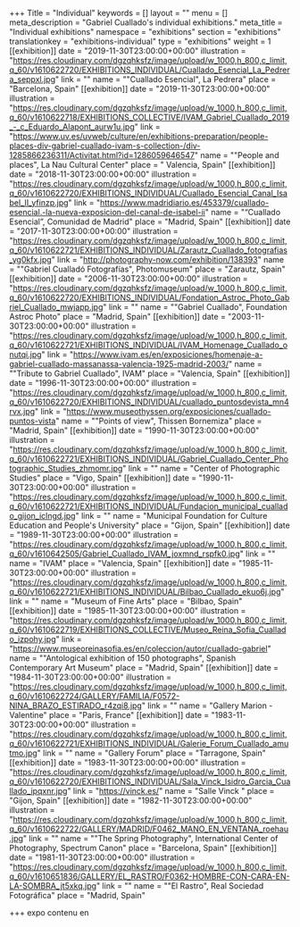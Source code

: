 +++
Title = "Individual"
keywords = []
layout = ""
menu = []
meta_description = "Gabriel Cuallado's individual exhibitions."
meta_title = "Individual exhibitions"
namespace = "exhibitions"
section = "exhibitions"
translationkey = "exhibitions-individual"
type = "exhibitions"
weight = 1
[[exhibition]]
date = "2019-11-30T23:00:00+00:00"
illustration = "https://res.cloudinary.com/dgzqhksfz/image/upload/w_1000,h_800,c_limit,q_60/v1610622720/EXHIBITIONS_INDIVIDUAL/Cuallado_Esencial_La_Pedrera_seppxl.jpg"
link = ""
name = "\"Cuallado Esencial\", La Pedrera"
place = "Barcelona, Spain"
[[exhibition]]
date = "2019-11-30T23:00:00+00:00"
illustration = "https://res.cloudinary.com/dgzqhksfz/image/upload/w_1000,h_800,c_limit,q_60/v1610622718/EXHIBITIONS_COLLECTIVE/IVAM_Gabriel_Cuallado_2019_-_c_Eduardo_Alapont_aurw1u.jpg"
link = "https://www.uv.es/uvweb/culture/en/exhibitions-preparation/people-places-div-gabriel-cuallado-ivam-s-collection-/div-1285866236311/Activitat.html?id=1286059646547"
name = "\"People and places\", La Nau Cultural Center"
place = " Valencia, Spain"
[[exhibition]]
date = "2018-11-30T23:00:00+00:00"
illustration = "https://res.cloudinary.com/dgzqhksfz/image/upload/w_1000,h_800,c_limit,q_60/v1610622720/EXHIBITIONS_INDIVIDUAL/Cuallado_Esencial_Canal_Isabel_II_yfinzp.jpg"
link = "https://www.madridiario.es/453379/cuallado-esencial.-la-nueva-exposicion-del-canal-de-isabel-ii"
name = "“Cuallado Esencial”, Comunidad de Madrid"
place = "Madrid, Spain"
[[exhibition]]
date = "2017-11-30T23:00:00+00:00"
illustration = "https://res.cloudinary.com/dgzqhksfz/image/upload/w_1000,h_800,c_limit,q_60/v1610622721/EXHIBITIONS_INDIVIDUAL/Zarautz_Cuallado_fotografias_yg0kfx.jpg"
link = "http://photography-now.com/exhibition/138393"
name = "\"Gabriel Cualladó Fotografías\", Photomuseum"
place = "Zarautz, Spain"
[[exhibition]]
date = "2006-11-30T23:00:00+00:00"
illustration = "https://res.cloudinary.com/dgzqhksfz/image/upload/w_1000,h_800,c_limit,q_60/v1610622720/EXHIBITIONS_INDIVIDUAL/Fondation_Astroc_Photo_Gabriel_Cuallado_mwjapp.jpg"
link = ""
name = "\"Gabriel Cuallado\", Foundation Astroc Photo"
place = "Madrid, Spain"
[[exhibition]]
date = "2003-11-30T23:00:00+00:00"
illustration = "https://res.cloudinary.com/dgzqhksfz/image/upload/w_1000,h_800,c_limit,q_60/v1610622721/EXHIBITIONS_INDIVIDUAL/IVAM_Homenage_Cuallado_onutqi.jpg"
link = "https://www.ivam.es/en/exposiciones/homenaje-a-gabriel-cuallado-massanassa-valencia-1925-madrid-2003/"
name = "\"Tribute to Gabriel Cuallado\", IVAM"
place = "Valencia, Spain"
[[exhibition]]
date = "1996-11-30T23:00:00+00:00"
illustration = "https://res.cloudinary.com/dgzqhksfz/image/upload/w_1000,h_800,c_limit,q_60/v1610622720/EXHIBITIONS_INDIVIDUAL/cuallado_puntosdevista_mn4rvx.jpg"
link = "https://www.museothyssen.org/exposiciones/cuallado-puntos-vista"
name = "\"Points of view\", Thissen Bornemiza"
place = "Madrid, Spain"
[[exhibition]]
date = "1990-11-30T23:00:00+00:00"
illustration = "https://res.cloudinary.com/dgzqhksfz/image/upload/w_1000,h_800,c_limit,q_60/v1610622721/EXHIBITIONS_INDIVIDUAL/Gabriel_Cuallado_Center_Photographic_Studies_zhmomr.jpg"
link = ""
name = "Center of Photographic Studies"
place = "Vigo, Spain"
[[exhibition]]
date = "1990-11-30T23:00:00+00:00"
illustration = "https://res.cloudinary.com/dgzqhksfz/image/upload/w_1000,h_800,c_limit,q_60/v1610622721/EXHIBITIONS_INDIVIDUAL/Fundacion_municipal_cuallado_gijon_iclngd.jpg"
link = ""
name = "Municipal Foundation for Culture Education and People's University"
place = "Gijon,  Spain"
[[exhibition]]
date = "1989-11-30T23:00:00+00:00"
illustration = "https://res.cloudinary.com/dgzqhksfz/image/upload/w_1000,h_800,c_limit,q_60/v1610642505/Gabriel_Cuallado_IVAM_joxmnd_rspfk0.jpg"
link = ""
name = "IVAM"
place = "Valencia, Spain"
[[exhibition]]
date = "1985-11-30T23:00:00+00:00"
illustration = "https://res.cloudinary.com/dgzqhksfz/image/upload/w_1000,h_800,c_limit,q_60/v1610622721/EXHIBITIONS_INDIVIDUAL/Bilbao_Cuallado_ekuo6j.jpg"
link = ""
name = "Museum of Fine Arts"
place = "Bilbao, Spain"
[[exhibition]]
date = "1985-11-30T23:00:00+00:00"
illustration = "https://res.cloudinary.com/dgzqhksfz/image/upload/w_1000,h_800,c_limit,q_60/v1610622719/EXHIBITIONS_COLLECTIVE/Museo_Reina_Sofia_Cuallado_izpohy.jpg"
link = "https://www.museoreinasofia.es/en/coleccion/autor/cuallado-gabriel"
name = "\"Antological exhibition of 150 photographs\", Spanish Contemporary Art Museum"
place = "Madrid, Spain"
[[exhibition]]
date = "1984-11-30T23:00:00+00:00"
illustration = "https://res.cloudinary.com/dgzqhksfz/image/upload/w_1000,h_800,c_limit,q_60/v1610622724/GALLERY/FAMILIA/F0572-NINA_BRAZO_ESTIRADO_r4zqi8.jpg"
link = ""
name = "Gallery Marion - Valentine"
place = "Paris, France"
[[exhibition]]
date = "1983-11-30T23:00:00+00:00"
illustration = "https://res.cloudinary.com/dgzqhksfz/image/upload/w_1000,h_800,c_limit,q_60/v1610622721/EXHIBITIONS_INDIVIDUAL/Galerie_Forum_Cuallado_amutmo.jpg"
link = ""
name = "Gallery Forum"
place = "Tarragone, Spain"
[[exhibition]]
date = "1983-11-30T23:00:00+00:00"
illustration = "https://res.cloudinary.com/dgzqhksfz/image/upload/w_1000,h_800,c_limit,q_60/v1610622720/EXHIBITIONS_INDIVIDUAL/Sala_Vinck_Isidro_Garcia_Cuallado_ipqxnr.jpg"
link = "https://vinck.es/"
name = "Salle Vinck "
place = "Gijon, Spain"
[[exhibition]]
date = "1982-11-30T23:00:00+00:00"
illustration = "https://res.cloudinary.com/dgzqhksfz/image/upload/w_1000,h_800,c_limit,q_60/v1610622722/GALLERY/MADRID/F0462_MANO_EN_VENTANA_roehau.jpg"
link = ""
name = "\"The Spring Photography\", International Center of Photography, Spectrum Canon"
place = "Barcelona, Spain"
[[exhibition]]
date = "1981-11-30T23:00:00+00:00"
illustration = "https://res.cloudinary.com/dgzqhksfz/image/upload/w_1000,h_800,c_limit,q_60/v1610651836/GALLERY/EL_RASTRO/F0362-HOMBRE-CON-CARA-EN-LA-SOMBRA_jt5xkq.jpg"
link = ""
name = "\"El Rastro\", Real Sociedad Fotográfica"
place = "Madrid, Spain"

+++
expo contenu en